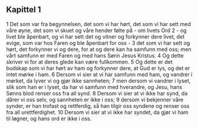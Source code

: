 ## Kapittel 1

1 Det som var fra begynnelsen, det som vi har hørt, det som vi har sett med våre øyne, det som vi skuet og våre hender følte på - om livets Ord
2 - og livet ble åpenbart, og vi har sett det og vitner og forkynner dere livet, det evige, som var hos Faren og ble åpenbart for oss -
3 det som vi har sett og hørt, det forkynner vi og dere, for at og dere kan ha samfunn med oss; men vårt samfunn er med Faren og med hans Sønn Jesus Kristus.
4 Og dette skriver vi for at deres glede kan være fullkommen.
5 Og dette er det budskap som vi har hørt av ham og forkynner dere, at Gud er lys, og det er intet mørke i ham.
6 Dersom vi sier at vi har samfunn med ham, og vandrer i mørket, da lyver vi og gjør ikke sannheten;
7 men dersom vi vandrer i lyset, slik som han er i lyset, da har vi samfunn med hverandre, og Jesu, hans Sønns blod renser oss fra all synd.
8 Dersom vi sier at vi ikke har synd, da dårer vi oss selv, og sannheten er ikke i oss;
9 dersom vi bekjenner våre synder, er han trofast og rettferdig, så han tilgir oss syndene og renser oss fra all urettferdighet.
10 Dersom vi sier at vi ikke har syndet, da gjør vi ham til løgner, og hans ord er ikke i oss.
